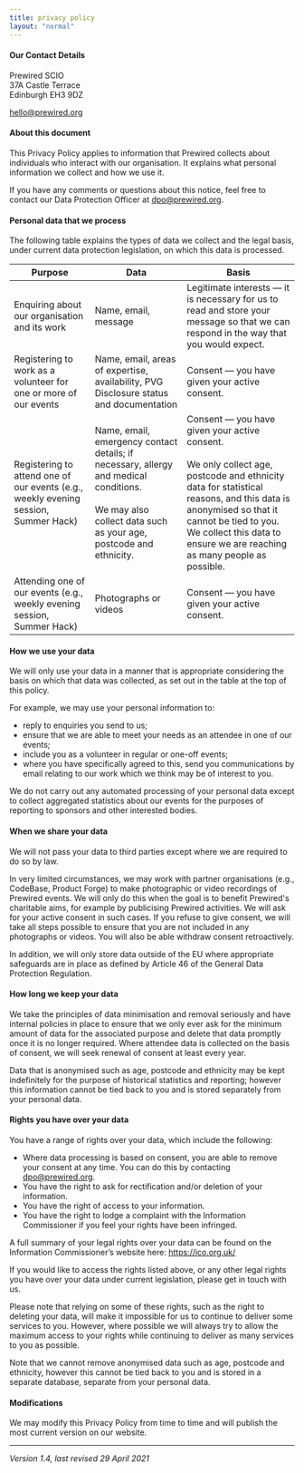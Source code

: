 ```yaml
---
title: privacy policy
layout: "normal"
---
```


#### Our Contact Details

Prewired SCIO   
37A Castle Terrace   
Edinburgh EH3 9DZ   

hello@prewired.org

#### About this document

This Privacy Policy applies to information that Prewired collects about individuals who interact with our organisation. It explains what personal information we collect and how we use it.

If you have any comments or questions about this notice, feel free to contact our Data Protection Officer at dpo@prewired.org.

#### Personal data that we process

The following table explains the types of data we collect and the legal basis, under current data protection legislation, on which this data is processed. 

<table>
    <thead>
        <tr>
            <th>Purpose</th>
            <th>Data</th>
            <th>Basis</th>
        </tr>
    </thead>
    <tbody>
        <tr>
            <td>Enquiring about our organisation and its work</td>
            <td>Name, email, message</td>
            <td>Legitimate interests &mdash; it is necessary for us to read and store your message so that we can respond in the way that you would expect.</td>
        </tr>
        <tr>
            <td>Registering to work as a volunteer for one or more of our events</td>
            <td>Name, email, areas of expertise, availability, PVG Disclosure status and documentation</td>
            <td>Consent &mdash;  you have given your active consent. </td>
        </tr>
        <tr>
            <td>Registering to attend one of our events (e.g., weekly evening session, Summer Hack)</td>
            <td>Name, email, emergency contact details; if necessary, allergy and medical conditions.<br><br>
            We may also collect data such as your age, postcode and ethnicity.
            </td>
            <td>Consent &mdash; you have given your active consent.<br><br>
            We only collect age, postcode and ethnicity data for statistical reasons, and this data is anonymised so that it cannot be tied to you. We collect this data to ensure we are reaching as many people as possible.
            </td>
        </tr>
            <tr>
            <td>Attending one of our events (e.g., weekly evening session, Summer Hack)</td>
            <td>Photographs or videos</td>
            <td>Consent &mdash; you have given your active consent. </td>
        </tr>
    </tbody>
</table>

#### How we use your data

We will only use your data in a manner that is appropriate considering the basis on which that data was collected, as set out in the table at the top of this policy. 

For example, we may use your personal information to:

* reply to enquiries you send to us;
* ensure that we are able to meet your needs as an attendee in one of our events;
* include you as a volunteer in regular or one-off events; 
* where you have specifically agreed to this, send you communications by email relating to our work which we think may be of interest to you.

We do not carry out any automated processing of your personal data except to collect aggregated statistics about our events for the purposes of reporting to sponsors and other interested bodies.

#### When we share your data

We will not pass your data to third parties except where we are required to do so by law.

In very limited circumstances, we may work with partner organisations (e.g., CodeBase, Product Forge) to make photographic or video recordings of Prewired events. We will only do this when the goal is to benefit Prewired's charitable aims, for example by publicising Prewired activities. We will ask for your active consent in such cases. If you refuse to give consent, we will take all steps possible to ensure that you are not included in any photographs or videos. You will also be able withdraw consent retroactively.

In addition, we will only store data outside of the EU where appropriate safeguards are in place as defined by Article 46 of the General Data Protection Regulation.

#### How long we keep your data

We take the principles of data minimisation and removal seriously and have internal policies in place to ensure that we only ever ask for the minimum amount of data for the associated purpose and delete that data promptly once it is no longer required. Where attendee data is collected on the basis of consent, we will seek renewal of consent at least every year.

Data that is anonymised such as age, postcode and ethnicity may be kept indefinitely for the purpose of historical statistics and reporting; however this information cannot be tied back to you and is stored separately from your personal data.

#### Rights you have over your data

You have a range of rights over your data, which include the following:

* Where data processing is based on consent,  you are able to remove your consent at any time. You can do this by contacting dpo@prewired.org.
* You have the right to ask for rectification and/or deletion of your information. 
* You have the right of access to your information. 
* You have the right to lodge a complaint with the Information Commissioner if you feel your rights have been infringed. 

A full summary of your legal rights over your data can be found on the Information Commissioner’s website here: <https://ico.org.uk/>

If you would like to access the rights listed above, or any other legal rights you have over your data under current legislation, please get in touch with us. 

Please note that relying on some of these rights, such as the right to deleting your data, will make it impossible for us to continue to deliver some services to you. However, where possible we will always try to allow the maximum access to your rights while continuing to deliver as many services to you as possible. 

Note that we cannot remove anonymised data such as age, postcode and ethnicity, however this cannot be tied back to you and is stored in a separate database, separate from your personal data.

#### Modifications

We may modify this Privacy Policy from time to time and will publish the most current version on our website.

----

*Version 1.4, last revised 29 April 2021*



